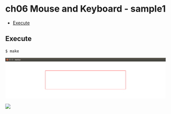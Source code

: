 # ch06 Mouse and Keyboard - sample1

- [Execute](#Execute)

## Execute

```
$ make
```

![](./img1.png)

![](./movie1.png)
